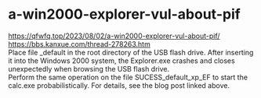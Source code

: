 # a-win2000-explorer-vul-about-pif  
https://qfwfq.top/2023/08/02/a-win2000-explorer-vul-about-pif/  
https://bbs.kanxue.com/thread-278263.htm  
Place file _default in the root directory of the USB flash drive. After inserting it into the Windows 2000 system, the Explorer.exe crashes and closes unexpectedly when browsing the USB flash drive.  
Perform the same operation on the file SUCESS_default_xp_EF to start the calc.exe probabilistically. For details, see the blog post linked above.
